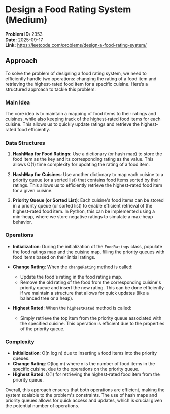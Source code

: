 # Design a Food Rating System (Medium)

**Problem ID:** 2353  
**Date:** 2025-09-17  
**Link:** https://leetcode.com/problems/design-a-food-rating-system/

## Approach

To solve the problem of designing a food rating system, we need to efficiently handle two operations: changing the rating of a food item and retrieving the highest-rated food item for a specific cuisine. Here’s a structured approach to tackle this problem:

### Main Idea
The core idea is to maintain a mapping of food items to their ratings and cuisines, while also keeping track of the highest-rated food items for each cuisine. This allows us to quickly update ratings and retrieve the highest-rated food efficiently.

### Data Structures
1. **HashMap for Food Ratings**: Use a dictionary (or hash map) to store the food item as the key and its corresponding rating as the value. This allows O(1) time complexity for updating the rating of a food item.
   
2. **HashMap for Cuisines**: Use another dictionary to map each cuisine to a priority queue (or a sorted list) that contains food items sorted by their ratings. This allows us to efficiently retrieve the highest-rated food item for a given cuisine.

3. **Priority Queue (or Sorted List)**: Each cuisine's food items can be stored in a priority queue (or sorted list) to enable efficient retrieval of the highest-rated food item. In Python, this can be implemented using a min-heap, where we store negative ratings to simulate a max-heap behavior.

### Operations
- **Initialization**: During the initialization of the `FoodRatings` class, populate the food ratings map and the cuisine map, filling the priority queues with food items based on their initial ratings.

- **Change Rating**: When the `changeRating` method is called:
  - Update the food's rating in the food ratings map.
  - Remove the old rating of the food from the corresponding cuisine's priority queue and insert the new rating. This can be done efficiently if we maintain a structure that allows for quick updates (like a balanced tree or a heap).

- **Highest Rated**: When the `highestRated` method is called:
  - Simply retrieve the top item from the priority queue associated with the specified cuisine. This operation is efficient due to the properties of the priority queue.

### Complexity
- **Initialization**: O(n log n) due to inserting `n` food items into the priority queues.
- **Change Rating**: O(log m) where `m` is the number of food items in the specific cuisine, due to the operations on the priority queue.
- **Highest Rated**: O(1) for retrieving the highest-rated food item from the priority queue.

Overall, this approach ensures that both operations are efficient, making the system scalable to the problem's constraints. The use of hash maps and priority queues allows for quick access and updates, which is crucial given the potential number of operations.
